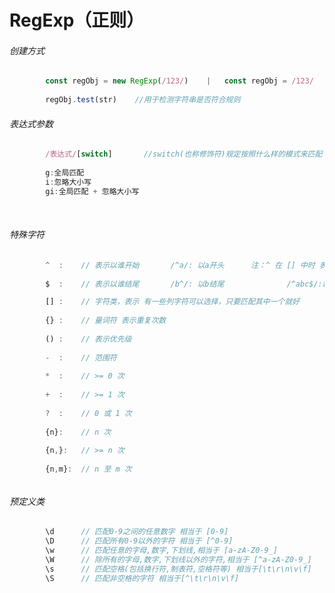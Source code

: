 # RegExp（正则）



###### 创建方式

```javascript
		const regObj = new RegExp(/123/)	|	const regObj = /123/
		
		regObj.test(str)	//用于检测字符串是否符合规则
```



###### 表达式参数

```javascript
		/表达式/[switch]		//switch(也称修饰符)规定按照什么样的模式来匹配 有 3 种值
		
		g:全局匹配
        i:忽略大小写
        gi:全局匹配 + 忽略大小写
```

​	

###### 特殊字符

```javascript
		^  :	// 表示以谁开始		/^a/: 以a开头		注：^ 在 [] 中时 表示取反
        
        $  :	// 表示以谁结尾		/b^/: 以b结尾				/^abc$/:精准匹配

		[] :	// 字符类，表示 有一些列字符可以选择，只要匹配其中一个就好
        
        {} :	// 量词符 表示重复次数
        
        () :	// 表示优先级
        
        -  :	// 范围符
        
        *  :	// >= 0 次
        
        +  :	// >= 1 次
        
        ?  :	// 0 或 1 次
        
        {n}:	// n 次
        
        {n,}:	// >= n 次
        
        {n,m}:	// n 至 m 次
```

###### 

###### 预定义类

```javascript
		\d 		// 匹配0-9之间的任意数字 相当于 [0-9]
		\D 		// 匹配所有0-9以外的字符 相当于 [^0-9]
		\w		// 匹配任意的字母,数字,下划线,相当于 [a-zA-Z0-9_]
		\W		// 除所有的字母,数字,下划线以外的字符,相当于 [^a-zA-Z0-9_]
		\s		// 匹配空格(包括换行符,制表符,空格符等) 相当于[\t\r\n\v\f]
		\S		// 匹配非空格的字符 相当于[^\t\r\n\v\f]
```

